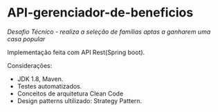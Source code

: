 # API-gerenciador-de-beneficios
*Desafio Técnico - realiza a seleção de famílias aptas a ganharem uma casa popular*

Implementação feita com API Rest(Spring boot).

Considerações:
- JDK 1.8, Maven.
- Testes automatizados. 
- Conceitos de arquitetura Clean Code
- Design patterns ultilizado: Strategy Pattern.

